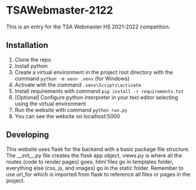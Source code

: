 # TSAWebmaster-2122

This is an entry for the TSA Webmaster HS 2021-2022 competition.

## Installation

1. Clone the repo
2. Install python
3. Create a virtual environment in the project root directory with the command `python -m venv .venv` (for Windows)
4. Activate with the command `.venv\Scripts\activate`
5. Install requirements with command `pip install -r requirements.txt`
6. \[Optional] Configure python interpreter in your text editor selecting using the virtual environment
7. Run the website with command `python run.py`
8. You can see the website on localhost:5000

## Developing

This website uses flask for the backend with a basic package file structure.
The \_\_init\_\_.py file creates the flask app object, views.py is where all the routes (code to render pages) goes, html files go in templates folder, everything else (css, js, and images) go in the static folder. Remember to use url_for which is imported from flask to reference all files or pages in the project.
